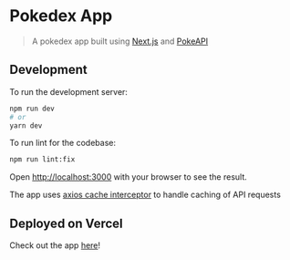 # Pokedex App

> A pokedex app built using [Next.js](https://nextjs.org/) and [PokeAPI](https://pokeapi.co/)

## Development

To run the development server:

```bash
npm run dev
# or
yarn dev
```

To run lint for the codebase:

```bash
npm run lint:fix
```

Open [http://localhost:3000](http://localhost:3000) with your browser to see the result.

The app uses [axios cache interceptor](https://github.com/arthurfiorette/axios-cache-interceptor) to handle caching of API requests

## Deployed on Vercel

Check out the app [here](https://pokedex-app-sndacq.vercel.app/)!